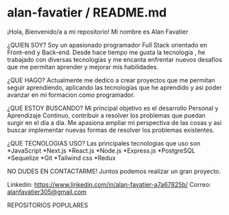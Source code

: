 # alan-favatier / README.md
¡Hola, Bienvenido/a a mi repositorio! Mi nombre es Alan Favatier

¿QUIEN SOY?
 Soy un apasionado programador Full Stack orientado en Front-end y Back-end. Desde hace tiempo me gusta la tecnologia , he trabajado con diversas tecnologías y me encanta enfrentar nuevos desafíos que me permitan aprender y mejorar mis habilidades.

¿QUE HAGO?
Actualmente me dedico a crear proyectos que me permitan seguir aprendiendo, aplicando las tecnologías que he aprendido y asi poder avanzar en mi formacion como programador.

¿QUE ESTOY BUSCANDO?
Mi principal objetivo es el desarrollo Personal y Aprendizaje Continuo, contribuir a resolver los problemas que puedan surgir en el día a día. Me apasiona ampliar mi perspectiva de las cosas y asi buscar implementar nuevas formas de resolver los problemas existentes.

¿QUE TECNOLOGIAS USO?
Las principales tecnologias que uso son 
*JavaScript
*Next.js
*React.js
*Node.js
*Express.js
*PostgreSQL
*Sequelize
*Git
*Tailwind css
*Redux

NO DUDES EN CONTACTARME!
Juntos podemos realizar un gran proyecto.

Linkedin: https://www.linkedin.com/in/alan-favatier-a7a67825b/
Correo: alanfavatier305@gmail.com

REPOSITORIOS POPULARES
